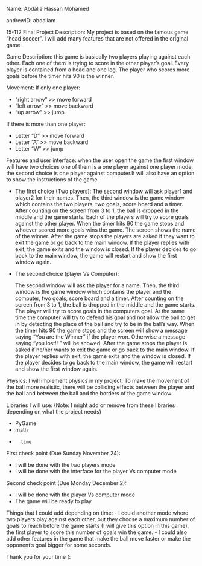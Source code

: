 Name: Abdalla Hassan Mohamed

andrewID: abdallam

15-112 Final Project Description:
My project is based on the famous game “head soccer”. I will add many features that are not offered in the original game.

Game Description: this game is basically two players playing against each other. Each one of them is trying to score in the other player’s goal.
Every player is contained from a head and one leg. The player who scores more goals before the timer hits 90 is the winner. 

Movement: 
  If only one player:
  -	“right arrow” >> move forward
  -	“left arrow” >> move backward
  -	“up arrow” >> jump

  If there is more than one player:
  -	Letter “D” >> move forward
  -	Letter “A” >> move backward
  -	Letter “W” >> jump

Features and user interface: when the user open the game the first window will have two choices one of them is a one player against one player mode,
the second choice is one player against computer.It will also have an option to show the instructions of the game.
 
 -	The first choice (Two players):
  The second window will ask player1 and player2 for their names. Then, the third window is the game window which contains the two players, two goals, score board and a timer.
  After counting on the screen from 3 to 1, the ball is dropped in the middle and the game starts.
  Each of the players will try to score goals against the other player. When the timer hits 90 the game stops and whoever scored more goals wins the game. The screen shows the name of the winner.
  After the game stops the players are asked if they want to exit the game or go back to the main window. If the player replies with exit, the game exits and the window is closed.
  If the player decides to go back to the main window, the game will restart and show the first window again.

-	The second choice (player Vs Computer):

	The second window will ask the player for a name. Then, the third window is the game window which contains the player and the computer, two goals, score board and a timer.
	After counting on the screen from 3 to 1, the ball is dropped in the middle and the game starts.
	The player will try to score goals in the computers goal. At the same time the computer will try to defend his goal and not allow the ball to get in by detecting the place of the ball and try to be in the ball’s way.
	When the timer hits 90 the game stops and the screen will show a message saying “You are the Winner” if the player won. Otherwise a message saying “you lost!! ” will be showed.
	After the game stops the player is asked if he/her wants to exit the game or go back to the main window. If the player replies with exit, the game exits and the window is closed. If the player decides to go back to the main window, the game will restart and show the first window again.

Physics: I will implement physics in my project. To make the movement of the ball more realistic, there will be colliding effects between the player and the ball and between the ball and the borders of the game window.

Libraries I will use: (Note: I might add or remove from these libraries depending on what the project needs)
-	PyGame
-	math
-       time

First check point (Due Sunday November 24):
-	I will be done with the two players mode 
-	I will be done with the interface for the player Vs computer mode

Second check point (Due Monday December 2):
-	I will be done with the player Vs computer mode 
-	The game will be ready to play 

Things that I could add depending on time: 
	-	I could another mode where two players play against each other, but they choose a maximum number of goals to reach before the game starts (I will give this option in this game), the first player to score this number of goals win the game.
	-	I could also add other features in the game that make the ball move faster or make the opponent’s goal bigger for some seconds.

Thank you for your time (:
